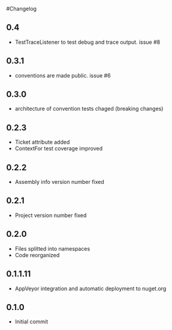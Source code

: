 #Changelog

## 0.4
* TestTraceListener to test debug and trace output. issue #8

## 0.3.1
* conventions are made public. issue #6

## 0.3.0
* architecture of convention tests chaged (breaking changes)

## 0.2.3
* Ticket attribute added
* ContextFor test coverage improved

## 0.2.2
* Assembly info version number fixed

## 0.2.1
* Project version number fixed

## 0.2.0
* Files splitted into namespaces
* Code reorganized

## 0.1.1.11
* AppVeyor integration and automatic deployment to nuget.org

## 0.1.0
* Initial commit
